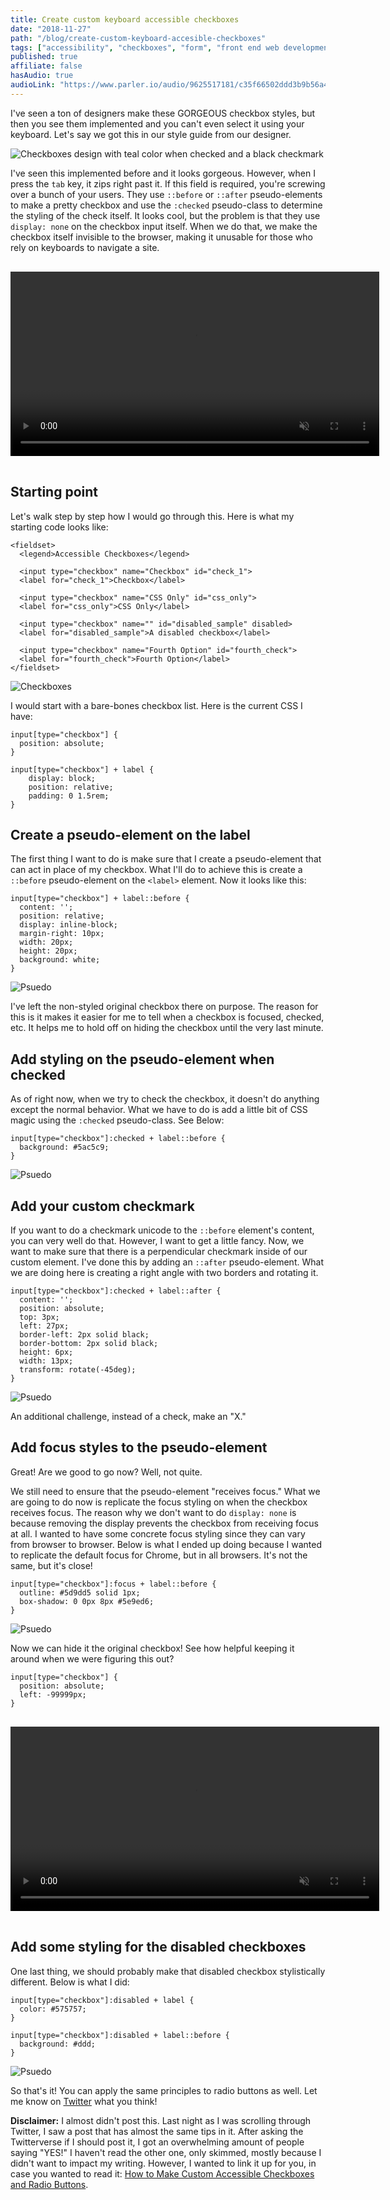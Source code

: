 ```yaml
---
title: Create custom keyboard accessible checkboxes
date: "2018-11-27"
path: "/blog/create-custom-keyboard-accesible-checkboxes"
tags: ["accessibility", "checkboxes", "form", "front end web development"]
published: true
affiliate: false
hasAudio: true
audioLink: "https://www.parler.io/audio/9625517181/c35f66502ddd3b9b56a4db767e00d2e69455810c.36b95f33-8819-457e-be2e-6d137985f731.mp3"
---
```

I've seen a ton of designers make these GORGEOUS checkbox styles, but then you see them implemented and you can't even select it using your keyboard. Let's say we got this in our style guide from our designer.

![Checkboxes design with teal color when checked and a black checkmark](./custom-teal-checkboxes.png)

I've seen this implemented before and it looks gorgeous. However, when I press the `tab` key, it zips right past it. If this field is required, you're screwing over a bunch of your users. They use `::before` or `::after` pseudo-elements to make a pretty checkbox and use the `:checked` pseudo-class to determine the styling of the check itself. It looks cool, but the problem is that they use `display: none` on the checkbox input itself. When we do that, we make the checkbox itself invisible to the browser, making it unusable for those who rely on keyboards to navigate a site.

<video style="margin: 1rem auto" width="590" muted autoplay loop>
<source src="inaccessible-checkboxes.mov">
</video>

## Starting point
Let's walk step by step how I would go through this. Here is what my starting code looks like:

```
<fieldset>
  <legend>Accessible Checkboxes</legend>

  <input type="checkbox" name="Checkbox" id="check_1">
  <label for="check_1">Checkbox</label>

  <input type="checkbox" name="CSS Only" id="css_only">
  <label for="css_only">CSS Only</label>

  <input type="checkbox" name="" id="disabled_sample" disabled>
  <label for="disabled_sample">A disabled checkbox</label>
  
  <input type="checkbox" name="Fourth Option" id="fourth_check">
  <label for="fourth_check">Fourth Option</label>
</fieldset>
```

![Checkboxes](./Starting-point.png)

I would start with a bare-bones checkbox list. Here is the current CSS I have:

```
input[type="checkbox"] {
  position: absolute;
}

input[type="checkbox"] + label {
    display: block;
    position: relative;
    padding: 0 1.5rem;
}
```

## Create a pseudo-element on the label

The first thing I want to do is make sure that I create a pseudo-element that can act in place of my checkbox. What I'll do to achieve this is create a `::before` pseudo-element on the `<label>` element. Now it looks like this:

```
input[type="checkbox"] + label::before {
  content: '';
  position: relative;
  display: inline-block;
  margin-right: 10px;
  width: 20px;
  height: 20px;
  background: white;
}
```

![Psuedo](./checkboxes-with-psuedo.png)

I've left the non-styled original checkbox there on purpose. The reason for this is it makes it easier for me to tell when a checkbox is focused, checked, etc. It helps me to hold off on hiding the checkbox until the very last minute. 

## Add styling on the pseudo-element when checked
As of right now, when we try to check the checkbox, it doesn't do anything except the normal behavior. What we have to do is add a little bit of CSS magic using the `:checked` pseudo-class. See Below:

```
input[type="checkbox"]:checked + label::before {
  background: #5ac5c9;
}
```

![Psuedo](./teal-checkbox.png)

## Add your custom checkmark

If you want to do a checkmark unicode to the `::before` element's content, you can very well do that. However, I want to get a little fancy. Now, we want to make sure that there is a perpendicular checkmark inside of our custom element. I've done this by adding an `::after` pseudo-element. What we are doing here is creating a right angle with two borders and rotating it.

```
input[type="checkbox"]:checked + label::after {
  content: '';
  position: absolute;
  top: 3px;
  left: 27px;
  border-left: 2px solid black;
  border-bottom: 2px solid black;
  height: 6px;
  width: 13px;
  transform: rotate(-45deg);
}
```

![Psuedo](./teal-checkbox-with-check.png)

An additional challenge, instead of a check, make an "X."

## Add focus styles to the pseudo-element

Great! Are we good to go now? Well, not quite.

We still need to ensure that the pseudo-element "receives focus." What we are going to do now is replicate the focus styling on when the checkbox receives focus. The reason why we don't want to do `display: none` is because removing the display prevents the checkbox from receiving focus at all. I wanted to have some concrete focus styling since they can vary from browser to browser. Below is what I ended up doing because I wanted to replicate the default focus for Chrome, but in all browsers. It's not the same, but it's close!

```
input[type="checkbox"]:focus + label::before {
  outline: #5d9dd5 solid 1px;
  box-shadow: 0 0px 8px #5e9ed6;
}
```

![Psuedo](./receiving-focus.png)

Now we can hide it the original checkbox! See how helpful keeping it around when we were figuring this out?

```
input[type="checkbox"] {
  position: absolute;
  left: -99999px;
}
```

<video style="margin: 1rem auto" width="590" muted autoplay loop>
<source src="accessible-custom-checkboxes.mov">
</video>

## Add some styling for the disabled checkboxes

One last thing, we should probably make that disabled checkbox stylistically different. Below is what I did:

```
input[type="checkbox"]:disabled + label {
  color: #575757;
}

input[type="checkbox"]:disabled + label::before {
  background: #ddd;
}
```

![Psuedo](./disabled-checkbox.png)

So that's it! You can apply the same principles to radio buttons as well. Let me know on [Twitter](https://twitter.com/littlekope0903) what you think!

**Disclaimer:** I almost didn't post this. Last night as I was scrolling through Twitter, I saw a post that has almost the same tips in it. After asking the Twitterverse if I should post it, I got an overwhelming amount of people saying "YES!" I haven't read the other one, only skimmed, mostly because I didn't want to impact my writing. However, I wanted to link it up for you, in case you wanted to read it: [How to Make Custom Accessible Checkboxes and Radio Buttons](https://webdesign.tutsplus.com/tutorials/how-to-make-custom-accessible-checkboxes-and-radio-buttons--cms-32074).